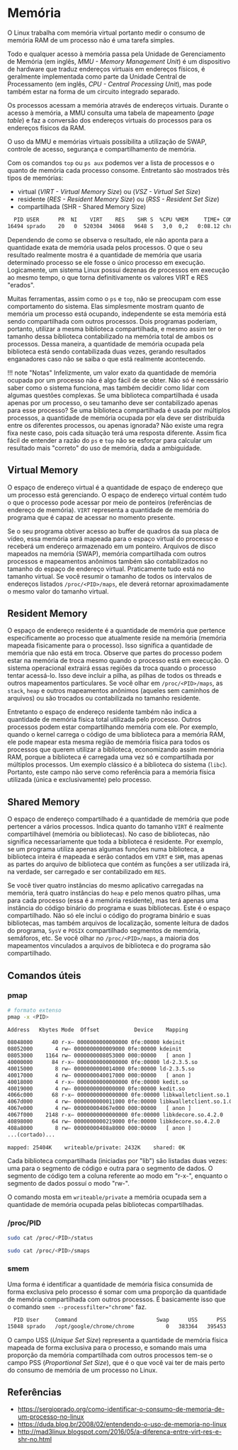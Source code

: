 # Memória

O Linux trabalha com memória virtual portanto medir o consumo de memória RAM de um processo não é uma tarefa simples.

Todo e qualquer acesso à memória passa pela Unidade de Gerenciamento de Memória (em inglês, _MMU - Memory Management Unit_) é um dispositivo de hardware que traduz endereços virtuais em endereços físicos, é geralmente implementada como parte da Unidade Central de Processamento (em inglês, _CPU - Central Processing Unit_), mas pode também estar na forma de um circuito integrado separado.

Os processos acessam a memória através de endereços virtuais. Durante o acesso à memória, a MMU consulta uma tabela de mapeamento (_page table_) e faz a conversão dos endereços virtuais do processos para os endereços físicos da RAM.

O uso da MMU e memórias virtuais possibilita a utilização de SWAP, controle de acesso, segurança e compartilhamento de memória.

Com os comandos `top` ou `ps aux` podemos ver a lista de processos e o quanto de memória cada processo consome. Entretanto são mostrados três tipos de memórias:
  
- virtual (_VIRT - Virtual Memory Size_) ou (_VSZ - Virtual Set Size_)
- residente (_RES - Resident Memory Size_) ou (_RSS - Resident Set Size_)
- compartilhada (SHR - Shared Memory Size)

```txt
  PID USER      PR  NI    VIRT    RES    SHR S  %CPU %MEM     TIME+ COMMAND
16494 sprado    20   0  520304  34068   9648 S   3,0  0,2   0:08.12 chrome
```

Dependendo de como se observa o resultado, ele não aponta para a quantidade exata de memória usada pelos processos. O que o seu resultado realmente mostra é a quantidade de memória que usaria determinado processo se ele fosse o único processo em execução. Logicamente, um sistema Linux possui dezenas de processos em execução ao mesmo tempo, o que torna definitivamente os valores VIRT e RES "erados".

Muitas ferramentas, assim como o `ps` e `top`, não se preocupam com esse comportamento do sistema. Elas simplesmente mostram quanto de memória um processo está ocupando, independente se esta memória está sendo compartilhada com outros processos. Dois programas poderiam, portanto, utilizar a mesma biblioteca compartilhada, e mesmo assim ter o tamanho dessa biblioteca contabilizado na memória total de ambos os processos. Dessa maneira, a quantidade de memória ocupada pela biblioteca está sendo contabilizada duas vezes, gerando resultados enganadores caso não se saiba o que está realmente acontecendo.

!!! note "Notas"
    Infelizmente, um valor exato da quantidade de memória ocupada por um processo não é algo fácil de se obter. Não só é necessário saber como o sistema funciona, mas também decidir como lidar com algumas questões complexas. Se uma biblioteca compartilhada é usada apenas por um processo, o seu tamanho deve ser contabilizado apenas para esse processo? Se uma biblioteca compartilhada é usada por múltiplos processos, a quantidade de memória ocupada por ela deve ser distribuída entre os diferentes processos, ou apenas ignorada? Não existe uma regra fixa neste caso, pois cada situação terá uma resposta diferente. Assim fica fácil de entender a razão do `ps` e `top` não se esforçar para calcular um resultado mais "correto" do uso de memória, dada a ambiguidade.

## Virtual Memory

O espaço de endereço virtual é a quantidade de espaço de endereço que um processo está gerenciando. O espaço de endereço virtual contém tudo o que o processo pode acessar por meio de ponteiros (referências de endereço de memória). `VIRT` representa a quantidade de memória do programa que é capaz de acessar no momento presente. 

Se o seu programa obtiver acesso ao buffer de quadros da sua placa de vídeo, essa memória será mapeada para o espaço virtual do processo e receberá um endereço armazenado em um ponteiro. Arquivos de disco mapeados na memória (SWAP), memória compartilhada com outros processos e mapeamentos anônimos também são contabilizados no tamanho do espaço de endereço virtual. Praticamente tudo está no tamanho virtual. Se você resumir o tamanho de todos os intervalos de endereços listados `/proc/<PID>/maps`, ele deverá retornar aproximadamente o mesmo valor do tamanho virtual.

## Resident Memory

O espaço de endereço residente é a quantidade de memória que pertence especificamente ao processo que atualmente reside na memória (memória mapeada fisicamente para o processo). Isso significa a quantidade de memória que não está em troca. Observe que partes do processo podem estar na memória de troca mesmo quando o processo está em execução. O sistema operacional extrairá essas regiões da troca quando o processo tentar acessá-lo. Isso deve incluir a pilha, as pilhas de todos os threads e outros mapeamentos particulares. Se você olhar em `/proc/<PID>/maps`, as `stack`, `heap` e outros mapeamentos anônimos (aqueles sem caminhos de arquivos) ou são trocados ou contabilizada no tamanho residente.

Entretanto o espaço de endereço residente também não indica a quantidade de memória física total utilizada pelo processo. Outros processos podem estar compartilhando memória com ele. Por exemplo, quando o kernel carrega o código de uma biblioteca para a memória RAM, ele pode mapear esta mesma região de memória física para todos os processos que querem utilizar a biblioteca, economizando assim memória RAM, porque a biblioteca é carregada uma vez só e compartilhada por múltiplos processos. Um exemplo clássico é a biblioteca do sistema (`libc`). Portanto, este campo não serve como referência para a memória física utilizada (única e exclusivamente) pelo processo.

## Shared Memory

O espaço de endereço compartilhado é a quantidade de memória que pode pertencer a vários processos. Indica quanto do tamanho `VIRT` é realmente compartilhável (memória ou bibliotecas). No caso de bibliotecas, não significa necessariamente que toda a biblioteca é residente. Por exemplo, se um programa utiliza apenas algumas funções numa biblioteca, a biblioteca inteira é mapeada e serão contados em `VIRT` e `SHR`, mas apenas as partes do arquivo de biblioteca que contém as funções a ser utilizada irá, na verdade, ser carregado e ser contabilizado em `RES`.

Se você tiver quatro instâncias do mesmo aplicativo carregadas na memória, terá quatro instâncias do `heap` e pelo menos quatro pilhas, uma para cada processo (essa é a memória residente), mas terá apenas uma instância do código binário do programa e suas bibliotecas. Este é o espaço compartilhado. Não só ele inclui o código do programa binário e suas bibliotecas, mas também arquivos de localização, somente leitura de dados do programa, `SysV` e `POSIX` compartilhado segmentos de memória, semáforos, etc. Se você olhar no `/proc/<PID>/maps`, a maioria dos mapeamentos vinculados a arquivos de biblioteca e do programa são compartilhado.

## Comandos úteis

### pmap

```bash
# formato extenso
pmap -x <PID>
```

```txt
Address   Kbytes Mode  Offset           Device    Mapping

08048000      40 r-x– 0000000000000000 0fe:00000 kdeinit
08052000       4 rw— 0000000000009000 0fe:00000 kdeinit
08053000    1164 rw— 0000000008053000 000:00000   [ anon ]
40000000      84 r-x– 0000000000000000 0fe:00000 ld-2.3.5.so
40015000       8 rw— 0000000000014000 0fe:00000 ld-2.3.5.so
40017000       4 rw— 0000000040017000 000:00000   [ anon ]
40018000       4 r-x– 0000000000000000 0fe:00000 kedit.so
40019000       4 rw— 0000000000000000 0fe:00000 kedit.so
4066c000      68 r-x– 0000000000000000 0fe:00000 libkwalletclient.so.1.0.0
4067d000       4 rw— 0000000000011000 0fe:00000 libkwalletclient.so.1.0.0
4067e000       4 rw— 000000004067e000 000:00000   [ anon ]
4067f000    2148 r-x– 0000000000000000 0fe:00000 libkdecore.so.4.2.0
40898000      64 rw— 0000000000219000 0fe:00000 libkdecore.so.4.2.0
408a8000       8 rw— 00000000408a8000 000:00000   [ anon ]
...(cortado)...

mapped: 25404K    writeable/private: 2432K    shared: 0K
```

Cada biblioteca compartilhada (iniciadas por "lib") são listadas duas vezes: uma para o segmento de código e outra para o segmento de dados. O segmento de código tem a coluna referente ao modo em "r-x-", enquanto o segmento de dados possuí o modo "rw-".

O comando mosta em `writeable/private` a memória ocupada sem a quantidade de memória ocupada pelas bibliotecas compartilhadas.

### /proc/PID

```bash
sudo cat /proc/<PID>/status
```

```bash
sudo cat /proc/<PID>/smaps
```

### smem

Uma forma é identificar a quantidade de memória física consumida de forma exclusiva pelo processo é somar com uma proporção da quantidade de memória compartilhada com outros processos. É basicamente isso que o comando `smem --processfilter="chrome"` faz.

```txt
  PID User     Command                         Swap      USS      PSS      RSS 
15048 sprado   /opt/google/chrome/chrome          0   383364   395453   425564 
```

O campo USS (_Unique Set Size_) representa a quantidade de memória física mapeada de forma exclusiva para o processo, e somando mais uma proporção da memória compartilhada com outros processos tem-se o campo PSS (_Proportional Set Size_), que é o que você vai ter de mais perto do consumo de memória de um processo no Linux.

## Referências

- <https://sergioprado.org/como-identificar-o-consumo-de-memoria-de-um-processo-no-linux>
- <https://duda.blog.br/2008/02/entendendo-o-uso-de-memoria-no-linux>
- <http://mad3linux.blogspot.com/2016/05/a-diferenca-entre-virt-res-e-shr-no.html>
